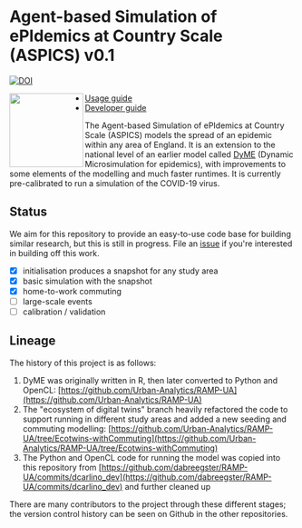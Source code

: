# Agent-based Simulation of ePIdemics at Country Scale (ASPICS) v0.1

[![DOI](https://zenodo.org/badge/440815189.svg)](https://zenodo.org/badge/latestdoi/440815189)

<img src="docs/logo.png" align="left" width="130"/>

- [Usage guide](docs/usage_guide.md)
- [Developer guide](docs/developer_guide.md)

The Agent-based Simulation of ePIdemics at Country Scale (ASPICS) models the spread of an epidemic within any area of England. It is an extension to the national level of an earlier model called [DyME](https://www.sciencedirect.com/science/article/pii/S0277953621007930) (Dynamic Microsimulation for epidemics), with improvements to some elements of the modelling and much faster runtimes. It is currently pre-calibrated to run a simulation of the COVID-19 virus.

## Status

We aim for this repository to provide an easy-to-use code base for building
similar research, but this is still in progress. File an
[issue](https://github.com/alan-turing-institute/uatk-aspics/issues) if you're
interested in building off this work.

- [x] initialisation produces a snapshot for any study area
- [x] basic simulation with the snapshot
- [x] home-to-work commuting
- [ ] large-scale events
- [ ] calibration / validation

## Lineage

The history of this project is as follows:

1. DyME was originally written in R, then later converted to Python and OpenCL:
   [https://github.com/Urban-Analytics/RAMP-UA](https://github.com/Urban-Analytics/RAMP-UA)
2. The "ecosystem of digital twins" branch heavily refactored the code to
   support running in different study areas and added a new seeding and commuting modelling:
   [https://github.com/Urban-Analytics/RAMP-UA/tree/Ecotwins-withCommuting](https://github.com/Urban-Analytics/RAMP-UA/tree/Ecotwins-withCommuting)
3. The Python and OpenCL code for running the model was copied into this
   repository from
   [https://github.com/dabreegster/RAMP-UA/commits/dcarlino_dev](https://github.com/dabreegster/RAMP-UA/commits/dcarlino_dev)
   and further cleaned up

There are many contributors to the project through these different stages; the
version control history can be seen on Github in the other repositories.
